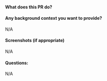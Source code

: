 #### What does this PR do?
#### Any background context you want to provide?
N/A
#### Screenshots (if appropriate)
N/A
#### Questions:
N/A